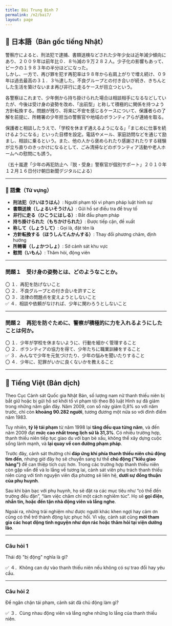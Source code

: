 ```yaml
---
title: Bài Trung Bình 7
permalink: /n2/bai7/
layout: page
---
```


## 📖 日本語（Bản gốc tiếng Nhật）

警察庁によると、刑法犯で逮捕、書類送検などされた少年少女は近年減少傾向にあり、２００９年は前年比０．８％減の９万２８２人。少子化の影響もあって、ピークの１９８３年の半分ほどになった。  
しかし、一方で、再び罪を犯す再犯率は９８年から右肩上がりで増え続け、０９年は過去最高の３１．３％達した。不良グループとの付き合いが続き、きちんとした生活を築けないまま再び非行に走るケースが目立つという。

各警察はこれまで、少年側から持ち掛けられた場合は相談相手になるなどしていたが、今後は受け身の姿勢を改め、「出前型」と称して積極的に関係を持つよう方針転換する。問題が残り、将来に不安を感じるケースについて、保護者らの了解を前提に、所轄署の少年担当の警察官や地域のボランティアらが連絡を取る。  

保護者と相談したうえで、「学校を休まず通えるようになる」「まじめに仕事を続けるようになる」といった目標を設定。電話やメール、家庭訪問などを通じて励まし、相談に乗るという。また、他の人から褒められたり感謝されたりする経験が立ち直りのきっかけになるとして、ごみ清掃などのボランティア活動や老人ホームへの慰問にも誘う。

（五十嵐遼「少年の再犯防止へ『脱・受身』警察官が個別サポート」２０１０年１２月１６日付け朝日新聞デジタルによる）

---

### 🧠 語彙（Từ vựng）

- **刑法犯（けいほうはん）**: Người phạm tội vi phạm pháp luật hình sự  
- **書類送検（しょるいそうけん）**: Gửi hồ sơ điều tra để truy tố  
- **非行に走る（ひこうにはしる）**: Bắt đầu phạm pháp  
- **持ち掛けられた（もちかけられた）**: Được tiếp cận, đề xuất  
- **称して（しょうして）**: Gọi là, đặt tên là  
- **方針転換する（ほうしんてんかんする）**: Thay đổi phương châm, định hướng  
- **所轄署（しょかつしょ）**: Sở cảnh sát khu vực  
- **慰問（いもん）**: Thăm hỏi, động viên

---

### 問題１　受け身の姿勢とは、どのようなことか。

〇 １．再犯を防げないこと  
〇 ２．不良グループとの付き合いを許すこと  
〇 ３．法律の問題点を変えようとしないこと  
✅ ４．相談や依頼がなければ、少年に関わろうとしないこと  

---

### 問題２　再犯を防ぐために、警察が積極的に力を入れるようにしたことは何か。

〇 １．少年が学校を休まないように、行動を細かく管理すること  
〇 ２．ボランティアの協力を得て、少年たちに職業訓練をすること  
✅ ３．みんなで少年を元気づけたり、少年の悩みを聞いたりすること  
〇 ４．少年に、犯罪がいかに良くないかを教えること  

---

## 📘 Tiếng Việt (Bản dịch)

Theo Cục Cảnh sát Quốc gia Nhật Bản, số lượng nam nữ thanh thiếu niên bị bắt giữ hoặc bị gửi hồ sơ khởi tố vì phạm tội theo Bộ luật Hình sự đã giảm trong những năm gần đây. Năm 2009, con số này giảm 0,8% so với năm trước, chỉ còn **khoảng 90.282 người**, tương đương một nửa so với đỉnh điểm năm 1983.  

Tuy nhiên, **tỷ lệ tái phạm** từ năm 1998 lại **tăng đều qua từng năm**, và đến năm 2009 đạt **mức cao nhất trong lịch sử là 31,3%**. Có nhiều trường hợp, thanh thiếu niên tiếp tục giao du với bạn bè xấu, không thể xây dựng cuộc sống lành mạnh, và **lại quay về con đường phạm pháp**.

Trước đây, cảnh sát thường chỉ **đáp ứng khi phía thanh thiếu niên chủ động tìm đến**, nhưng giờ đây họ sẽ chuyển sang tư thế **chủ động ("kiểu giao hàng")** để can thiệp tích cực hơn. Trong các trường hợp thanh thiếu niên còn gặp vấn đề và lo lắng về tương lai, cảnh sát viên phụ trách thanh thiếu niên cùng với tình nguyện viên địa phương sẽ liên hệ, **dưới sự đồng thuận của phụ huynh**.

Sau khi bàn bạc với phụ huynh, họ sẽ đặt ra các mục tiêu như “có thể đến trường đều đặn”, “làm việc chăm chỉ một cách nghiêm túc”. Họ sẽ **gọi điện, nhắn tin, hoặc đến tận nhà động viên và lắng nghe**.  

Ngoài ra, những trải nghiệm như được người khác khen ngợi hay cảm ơn cũng có thể trở thành động lực phục hồi. Vì vậy, cảnh sát cũng **mời tham gia các hoạt động tình nguyện như dọn rác hoặc thăm hỏi tại viện dưỡng lão**.

---

### Câu hỏi 1  
Thái độ "bị động" nghĩa là gì?

✅ ４．Không can dự vào thanh thiếu niên nếu không có sự trao đổi hay yêu cầu.

---

### Câu hỏi 2  
Để ngăn chặn tái phạm, cảnh sát đã chủ động làm gì?

✅ ３．Cùng nhau động viên và lắng nghe những lo lắng của thanh thiếu niên.
